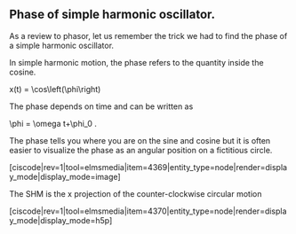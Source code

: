 ## Phase of simple harmonic oscillator. 

As a review to phasor, let us remember the trick we had to find the phase of a simple harmonic oscillator. 

In simple harmonic motion, the phase refers to the quantity inside the cosine.

<lrn-math>x(t) = \cos\left(\phi\right) </lrn-math> 

The phase depends on time and can be written as 

<lrn-math> \phi = \omega t+\phi_0 </lrn-math>.

The phase tells you where you are on the sine and cosine but it is often easier to visualize the phase as an angular position on a fictitious circle. 

[ciscode|rev=1|tool=elmsmedia|item=4369|entity_type=node|render=display_mode|display_mode=image]

The SHM is the x projection of the counter-clockwise circular motion

[ciscode|rev=1|tool=elmsmedia|item=4370|entity_type=node|render=display_mode|display_mode=h5p]

